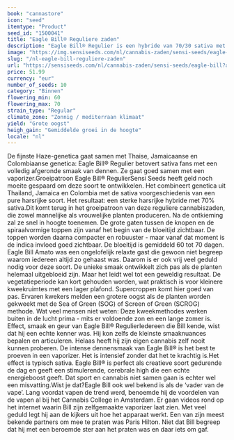 ```yaml
---
book: "cannastore"
icon: "seed"
itemtype: "Product"
seed_id: "1500041"
title: "Eagle Bill® Reguliere zaden"
description: "Eagle Bill® Regulier is een hybride van 70/30 sativa met een kruidige dennensmaak. De bloeitijd duurt 60 tot 70 dagen. Stimulerend en cerebraal effect."
image: "https://img.sensiseeds.com/nl/cannabis-zaden/sensi-seeds/eagle-bill-image.png"
slug: "/nl-eagle-bill-reguliere-zaden"
url: "https://sensiseeds.com/nl/cannabis-zaden/sensi-seeds/eagle-bill?a_aid=cannastore"
price: 51.99
currency: "eur"
number_of_seeds: 10
category: "Binnen"
flowering_min: 60
flowering_max: 70
strain_type: "Regular"
climate_zone: "Zonnig / mediterraan klimaat"
yield: "Grote oogst"
heigh_gain: "Gemiddelde groei in de hoogte"
locale: "nl"
---
```

De fijnste Haze-genetica gaat samen met Thaise, Jamaicaanse en Colombiaanse genetica: Eagle Bill® Regulier betovert sativa fans met een volledig afgeronde smaak van dennen. Ze gaat goed samen met een vaporizer.Groeipatroon Eagle Bill® RegulierSensi Seeds heeft geld noch moeite gespaard om deze soort te ontwikkelen. Het combineert genetica uit Thailand, Jamaica en Colombia met de sativa voorgeschiedenis van een pure harsrijke soort. Het resultaat: een sterke harsrijke hybride met 70% sativa.Dit komt terug in het groeipatroon van deze reguliere cannabiszaden, die zowel mannelijke als vrouwelijke planten produceren. Na de ontkieming zal ze snel in hoogte toenemen. De grote gaten tussen de knopen en de spiraalvormige toppen zijn vanaf het begin van de bloeitijd zichtbaar. De toppen worden daarna compacter en robuuster - maar vanaf dat moment is de indica invloed goed zichtbaar. De bloeitijd is gemiddeld 60 tot 70 dagen. Eagle Bill Amato was een ongelofelijk relaxte gast die gewoon niet begreep waarom iedereen altijd zo gehaast was. Daarom is er ook vrij veel geduld nodig voor deze soort. De unieke smaak ontwikkelt zich pas als de planten helemaal uitgebloeid zijn. Maar het leidt wel tot een geweldig resultaat. De vegetatieperiode kan kort gehouden worden, wat praktisch is voor kleinere kweekruimtes met een lager plafond. Supercroppen komt hier goed van pas. Ervaren kwekers melden een grotere oogst als de planten worden gekweekt met de Sea of Green (SOG) of Screen of Green (SCROG) methode. Wat veel mensen niet weten: Deze kweekmethodes werken buiten in de lucht prima - mits er voldoende zon en een lange zomer is. Effect, smaak en geur van Eagle Bill® RegulierIedereen die Bill kende, wist dat hij een echte kenner was. Hij kon zelfs de kleinste smaaknuances bepalen en articuleren. Helaas heeft hij zijn eigen cannabis zelf nooit kunnen proberen. De intense dennensmaak van Eagle Bill® is het best te proeven in een vaporizer. Het is intensief zonder dat het te krachtig is.Het effect is typisch sativa. Eagle Bill® is perfect als creatieve soort gedurende de dag en geeft een stimulerende, cerebrale high die een echte energieboost geeft. Dat sport en cannabis niet samen gaan is echter wel een misvatting.Wist je dat?Eagle Bill ook wel bekend is als de ‘vader van de vape’. Lang voordat vapen de trend werd, benoemde hij de voordelen van de vapen al bij het Cannabis College in Amsterdam. Er gaan videos rond op het internet waarin Bill zijn zelfgemaakte vaporizer laat zien. Met veel geduld legt hij aan de kijkers uit hoe het apparaat werkt. Een van zijn meest bekende partners om mee te praten was Paris Hilton. Niet dat Bill begreep dat hij met een beroemde ster aan het praten was en daar iets om gaf.

